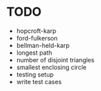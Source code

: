 # TODO

- hopcroft-karp
- ford-fulkerson
- bellman-held-karp
- longest path
- number of disjoint triangles
- smallest enclosing circle
- testing setup
- write test cases
